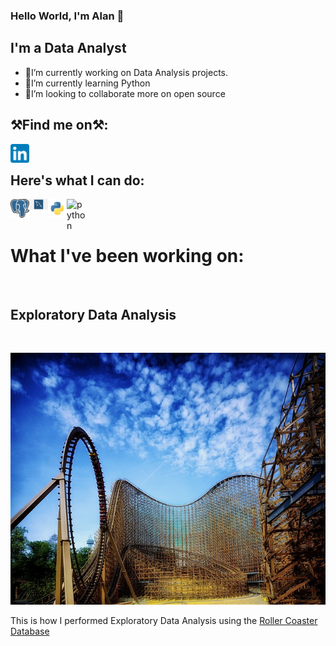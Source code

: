 ### Hello World, I'm Alan  👋
## I'm a Data Analyst

- 🔭I’m currently working on Data Analysis projects.
- 🌱I’m currently learning Python
- 💬I’m looking to collaborate more on open source


## ⚒️Find me on⚒️:
<img align="left" alt="aedeguzman | LinkedIn" width="30px" src="https://github.com/aedeguzman/aedeguzman.github.io/blob/a97cc470567370cfc8f6e6bde0eaa7f3e49c9e32/img/LinkedIn_icon.svg.png" />
<br/>

## Here's what I can do:
<img align="left" alt="postgreSQL" width="30px" src="https://raw.githubusercontent.com/github/explore/80688e429a7d4ef2fca1e82350fe8e3517d3494d/topics/postgresql/postgresql.png" />
<img align="left" alt="SQL" width="30px" src="https://github.com/aedeguzman/aedeguzman.github.io/blob/09bddb3fae1a7069acfad4e99e0da002b2b75c02/img/MySQL.png" />
<img align="left" alt="python" width="30px" src="https://raw.githubusercontent.com/github/explore/80688e429a7d4ef2fca1e82350fe8e3517d3494d/topics/python/python.png" />
<img align="left" alt="python" width="30px" 
src="https://avatars.githubusercontent.com/u/828667?s=200&v=4"/>
<br/>
<br/>


# What I've been working on:
<br/>

## Exploratory Data Analysis
<br/>

![Roller Coaster](img/kings-island-211994_640.jpg)

This is how I performed Exploratory Data Analysis using the [Roller Coaster Database](https://github.com/aedeguzman/aedeguzman.github.io/blob/main/Roller%20Coaster%20EDA.ipynb)

